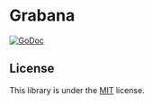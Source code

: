 # Grabana

 [![GoDoc](https://godoc.org/github.com/K-Phoen/grabana?status.svg)](https://godoc.org/github.com/K-Phoen/grabana)

## License

This library is under the [MIT](LICENSE) license.
